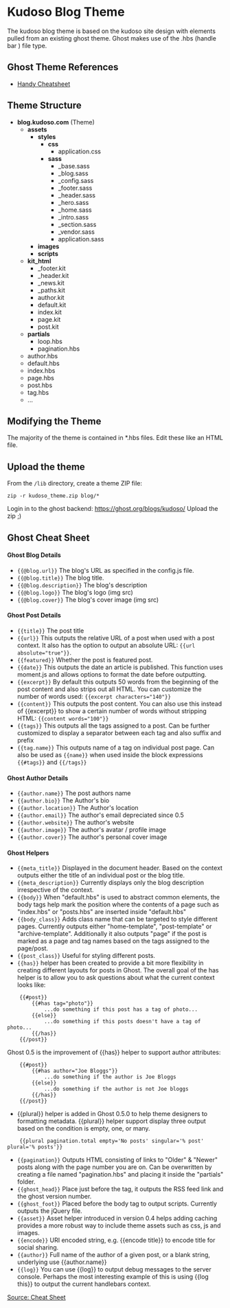 # Kudoso Blog Theme

The kudoso blog theme is based on the kudoso site design with elements pulled from an existing ghost theme. Ghost makes use of the .hbs (handle bar ) file type.

## Ghost Theme References

- [Handy Cheatsheet](http://www.gtheme.io/community/articles/1/ghost-theme-cheat-sheet)

## Theme Structure

- **blog.kudoso.com** (Theme)
    - **assets**
        - **styles**
            - **css**
                - application.css
            - **sass**
                - \_base.sass
                - \_blog.sass
                - \_config.sass
                - \_footer.sass
                - \_header.sass
                - \_hero.sass
                - \_home.sass
                - \_intro.sass
                - \_section.sass
                - \_vendor.sass
                - application.sass
        - **images**
        - **scripts**
    - **kit_html**
        - \_footer.kit
        - \_header.kit
        - \_news.kit
        - \_paths.kit
        - author.kit
        - default.kit
        - index.kit
        - page.kit
        - post.kit
    - **partials**
        - loop.hbs
        - pagination.hbs
    - author.hbs
    - default.hbs
    - index.hbs
    - page.hbs
    - post.hbs
    - tag.hbs
    - ...

## Modifying the Theme

The majority of the theme is contained in *.hbs files.  Edit these like an HTML file.

## Upload the theme

From the `/lib` directory, create a theme ZIP file:

`zip -r kudoso_theme.zip blog/*`

Login in to the ghost backend: https://ghost.org/blogs/kudoso/
Upload the zip ;)

## Ghost Cheat Sheet

#### Ghost Blog Details
- `{{@blog.url}}` The blog's URL as specified in the config.js file.
- `{{@blog.title}}` The blog title.
- `{{@blog.description}}` The blog's description
- `{{@blog.logo}}` The blog's logo (img src)
- `{{@blog.cover}}` The blog's cover image (img src)

#### Ghost Post Details
- `{{title}}` The post title
- `{{url}}` This outputs the relative URL of a post when used with a post context. It also has the option to output an absolute URL: `{{url absolute="true"}}`.
- `{{featured}}` Whether the post is featured post.
- `{{date}}` This outputs the date an article is published. This function uses moment.js and allows options to format the date before outputting.
- `{{excerpt}}` By default this outputs 50 words from the beginning of the post content and also strips out all HTML. You can customize the number of words used: `{{excerpt characters="140"}}`
- `{{content}}` This outputs the post content. You can also use this instead of {{excerpt}} to show a certain number of words without stripping HTML: `{{content words="100"}}`
- `{{tags}}` This outputs all the tags assigned to a post. Can be further customized to display a separator between each tag and also suffix and prefix
- `{{tag.name}}` This outputs name of a tag on individual post page. Can also be used as `{{name}}` when used inside the block expressions `{{#tags}}` and `{{/tags}}`

#### Ghost Author Details
- `{{author.name}}` The post authors name
- `{{author.bio}}` The Author's bio
- `{{author.location}}` The Author's location
- `{{author.email}}` The author's email depreciated since 0.5
- `{{author.website}}` The author's website
- `{{author.image}}` The author's avatar / profile image
- `{{author.cover}}` The author's personal cover image

#### Ghost Helpers
- `{{meta_title}}` Displayed in the document header. Based on the context outputs either the title of an individual post or the blog title.
- `{{meta_description}}` Currently displays only the blog description irrespective of the context.
- `{{body}}` When "default.hbs" is used to abstract common elements, the body tags help mark the position where the contents of a page such as "index.hbs" or "posts.hbs" are inserted inside "default.hbs"
- `{{body_class}}` Adds class name that can be targeted to style different pages. Currently outputs either "home-template", "post-template" or "archive-template". Additionally it also outputs "page" if the post is marked as a page and tag names based on the tags assigned to the page/post.
- `{{post_class}}` Useful for styling different posts.
- `{{has}}` helper has been created to provide a bit more flexibility in creating different layouts for posts in Ghost. The overall goal of the has helper is to allow you to ask questions about what the current context looks like:

```
    {{#post}}
        {{#has tag="photo"}}
            ...do something if this post has a tag of photo...
        {{else}}
            ...do something if this posts doesn't have a tag of photo...
        {{/has}}
    {{/post}}
```
Ghost 0.5 is the improvement of {{has}} helper to support author attributes:
```
    {{#post}}
        {{#has author="Joe Bloggs"}}
            ...do something if the author is Joe Bloggs
        {{else}}
            ...do something if the author is not Joe bloggs
        {{/has}}
    {{/post}}
```
- {{plural}} helper is added in Ghost 0.5.0 to help theme designers to formatting metadata. {{plural}} helper support display three output based on the condition is empty, one, or many.
```
    {{plural pagination.total empty='No posts' singular='% post' plural='% posts'}}
```

- `{{pagination}}` Outputs HTML consisting of links to "Older" & "Newer" posts along with the page number you are on. Can be overwritten by creating a file named "pagination.hbs" and placing it inside the "partials" folder.
- `{{ghost_head}}` Place just before the tag, it outputs the RSS feed link and the ghost version number.
- `{{ghost_foot}}` Placed before the body tag to output scripts. Currently outputs the jQuery file.
- `{{asset}}` Asset helper introduced in version 0.4 helps adding caching provides a more robust way to include theme assets such as css, js and images.
- `{{encode}}` URI encoded string, e.g. {{encode title}} to encode title for social sharing.
- `{{author}}` Full name of the author of a given post, or a blank string, underlying use {{author.name}}
- `{{log}}` You can use {{log}} to output debug messages to the server console. Perhaps the most interesting example of this is using {{log this}} to output the current handlebars context.

[Source: Cheat Sheet](http://www.gtheme.io/community/articles/1/ghost-theme-cheat-sheet)
